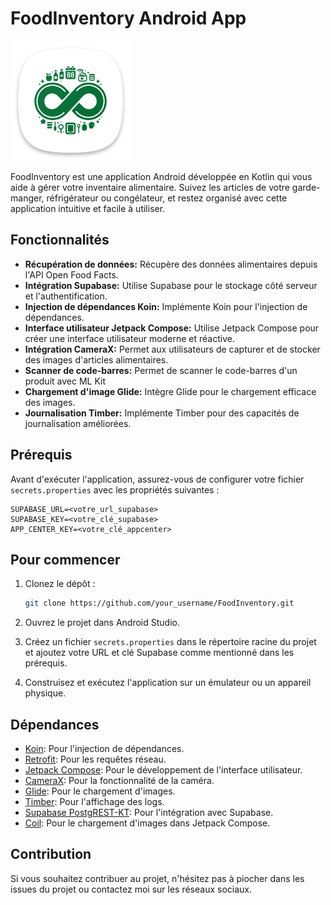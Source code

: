 # FoodInventory Android App

![FoodInventory Logo](app/src/main/res/mipmap-xxxhdpi/ic_launcher.png)

FoodInventory est une application Android développée en Kotlin qui vous aide à gérer votre
inventaire alimentaire. Suivez les articles de votre garde-manger, réfrigérateur ou congélateur, et
restez organisé avec cette application intuitive et facile à utiliser.

## Fonctionnalités

- **Récupération de données:** Récupère des données alimentaires depuis l'API Open Food Facts.
- **Intégration Supabase:** Utilise Supabase pour le stockage côté serveur et l'authentification.
- **Injection de dépendances Koin:** Implémente Koin pour l'injection de dépendances.
- **Interface utilisateur Jetpack Compose:** Utilise Jetpack Compose pour créer une interface
  utilisateur moderne et réactive.
- **Intégration CameraX:** Permet aux utilisateurs de capturer et de stocker des images d'articles
  alimentaires.
- **Scanner de code-barres:** Permet de scanner le code-barres d'un produit avec ML Kit
- **Chargement d'image Glide:** Intègre Glide pour le chargement efficace des images.
- **Journalisation Timber:** Implémente Timber pour des capacités de journalisation améliorées.

## Prérequis

Avant d'exécuter l'application, assurez-vous de configurer votre fichier `secrets.properties` avec
les propriétés suivantes :

```properties
SUPABASE_URL=<votre_url_supabase>
SUPABASE_KEY=<votre_clé_supabase>
APP_CENTER_KEY=<votre_clé_appcenter>
```

## Pour commencer

1. Clonez le dépôt :

   ```bash
   git clone https://github.com/your_username/FoodInventory.git
   ```

2. Ouvrez le projet dans Android Studio.

3. Créez un fichier `secrets.properties` dans le répertoire racine du projet et ajoutez votre URL et
   clé Supabase comme mentionné dans les prérequis.

4. Construisez et exécutez l'application sur un émulateur ou un appareil physique.

## Dépendances

- [Koin](https://insert-koin.io/): Pour l'injection de dépendances.
- [Retrofit](https://square.github.io/retrofit/): Pour les requêtes réseau.
- [Jetpack Compose](https://developer.android.com/jetpack/compose): Pour le développement de
  l'interface utilisateur.
- [CameraX](https://developer.android.com/training/camerax): Pour la fonctionnalité de la caméra.
- [Glide](https://github.com/bumptech/glide): Pour le chargement d'images.
- [Timber](https://github.com/JakeWharton/timber): Pour l'affichage des logs.
- [Supabase PostgREST-KT](https://github.com/jan-tennert/supabase-kt): Pour l'intégration avec
  Supabase.
- [Coil](https://coil-kt.github.io/coil/): Pour le chargement d'images dans Jetpack Compose.

## Contribution

Si vous souhaitez contribuer au projet, n'hésitez pas à piocher dans les issues du projet ou
contactez moi sur les réseaux sociaux.

